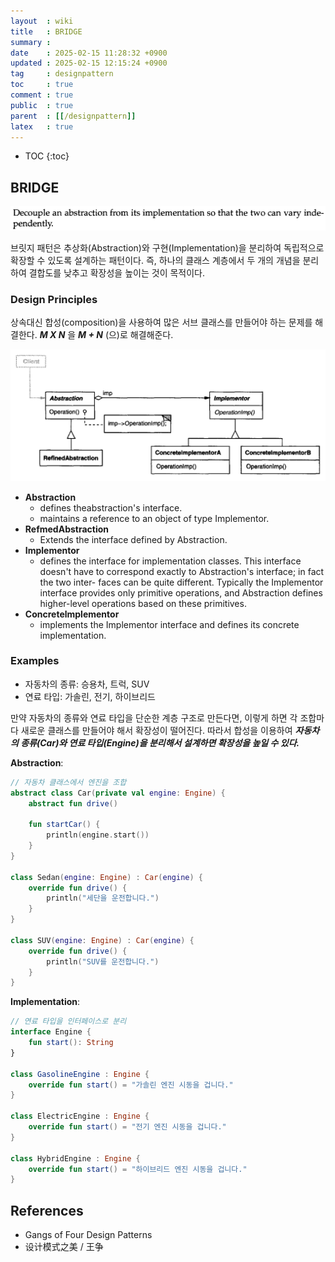 ```yaml
---
layout  : wiki
title   : BRIDGE
summary : 
date    : 2025-02-15 11:28:32 +0900
updated : 2025-02-15 12:15:24 +0900
tag     : designpattern
toc     : true
comment : true
public  : true
parent  : [[/designpattern]]
latex   : true
---
```

* TOC
{:toc}

## BRIDGE

![](/resource/wiki/designpattern-bridge/bridge-meaning.png)

브릿지 패턴은 추상화(Abstraction)와 구현(Implementation)을 분리하여 독립적으로 확장할 수 있도록 설계하는 패턴이다.
즉, 하나의 클래스 계층에서 두 개의 개념을 분리하여 결합도를 낮추고 확장성을 높이는 것이 목적이다.

### Design Principles

상속대신 합성(composition)을 사용하여 많은 서브 클래스를 만들어야 하는 문제를 해결한다. 
___M X N___ 을 ___M + N___ (으)로 해결해준다.

![](/resource/wiki/designpattern-bridge/structure.png)

- __Abstraction__
  - defines theabstraction's interface.
  - maintains a reference to an object of type Implementor.
- __RefmedAbstraction__
  - Extends the interface defined by Abstraction.
- __Implementor__
  - defines the interface for implementation classes. This interface doesn't have to correspond exactly to Abstraction's interface; in fact the two inter- faces can be quite different. Typically the Implementor interface provides only primitive operations, and Abstraction defines higher-level operations based on these primitives.
- __Concretelmplementor__
  - implements the Implementor interface and defines its concrete implementation.

### Examples

- 자동차의 종류: 승용차, 트럭, SUV
- 연료 타입: 가솔린, 전기, 하이브리드

만약 자동차의 종류와 연료 타입을 단순한 계층 구조로 만든다면, 이렇게 하면 각 조합마다 새로운 클래스를 만들어야 해서 확장성이 떨어진다.
따라서 합성을 이용하여 ___자동차의 종류(Car)와 연료 타입(Engine)을 분리해서 설계하면 확장성을 높일 수 있다.___

__Abstraction__:

```kotlin
// 자동차 클래스에서 엔진을 조합
abstract class Car(private val engine: Engine) {
    abstract fun drive()

    fun startCar() {
        println(engine.start())
    }
}

class Sedan(engine: Engine) : Car(engine) {
    override fun drive() {
        println("세단을 운전합니다.")
    }
}

class SUV(engine: Engine) : Car(engine) {
    override fun drive() {
        println("SUV를 운전합니다.")
    }
}
```

__Implementation__:

```kotlin
// 연료 타입을 인터페이스로 분리
interface Engine {
    fun start(): String
}

class GasolineEngine : Engine {
    override fun start() = "가솔린 엔진 시동을 겁니다."
}

class ElectricEngine : Engine {
    override fun start() = "전기 엔진 시동을 겁니다."
}

class HybridEngine : Engine {
    override fun start() = "하이브리드 엔진 시동을 겁니다."
}
```

## References

- Gangs of Four Design Patterns
- 设计模式之美 / 王争